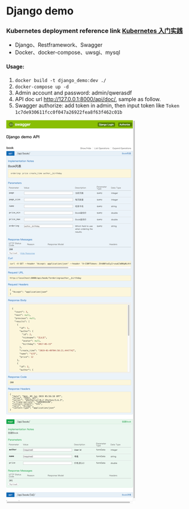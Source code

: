 # Django demo

### Kubernetes deployment reference link [Kubernetes 入门实践](https://www.jianshu.com/p/61db2c7c1959)

* Django、Restframework、Swagger
* Docker、docker-compose、uwsgi、mysql

#### Usage:
1. `docker build -t django_demo:dev ./`
2. `docker-compose up -d`
3. Admin account and password: admin/qwerasdf
4. API doc url http://127.0.0.1:8000/api/doc/, sample as follow.
5. Swagger authorize: add token in admin, then input token like `Token 1c7de930611fcc0f047a26922fea8f63f462c01b`

![](./swagger.png)









